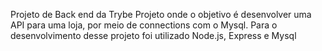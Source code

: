 Projeto de Back end da Trybe
Projeto onde o objetivo é desenvolver uma API para uma loja, por meio de connections com o Mysql.
Para o desenvolvimento desse projeto foi utilizado Node.js, Express e Mysql